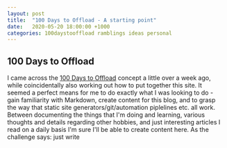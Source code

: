 ```yaml
---
layout: post
title:  "100 Days to Offload - A starting point"
date:   2020-05-20 18:00:00 +1000
categories: 100daystooffload ramblings ideas personal
---
```


## 100 Days to Offload

I came across the [100 Days to Offload](https://100daystooffload.com) concept a little over a week ago, while coincidentally also working out how to put together this site. It seemed a perfect means for me to do exactly what I was looking to do - gain familiarity with Markdown, create content for this blog, and to grasp the way that static site generators/git/automation piplelines etc. all work. Between documenting the things that I'm doing and learning, various thoughts and details regarding other hobbies, and just interesting articles I read on a daily basis I'm sure I'll be able to create content here. As the challenge says: just write
